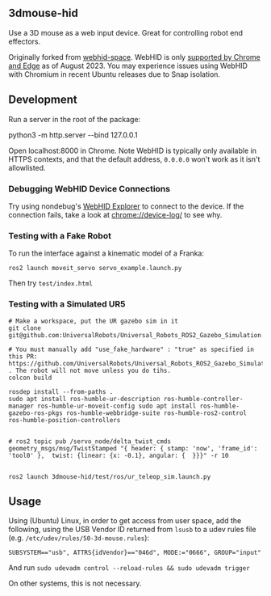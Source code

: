 ## 3dmouse-hid

Use a 3D mouse as a web input device. Great for controlling robot end effectors.

Originally forked from [webhid-space](https://github.com/larsgk/webhid-space). WebHID is only [supported by Chrome and Edge](https://caniuse.com/?search=webhid) as of August 2023. You may experience issues using WebHID with Chromium in recent Ubuntu releases due to Snap isolation.

## Development

Run a server in the root of the package:

   python3 -m http.server --bind 127.0.0.1


Open localhost:8000 in Chrome. Note WebHID is typically only available in HTTPS contexts, and that the default address, `0.0.0.0` won't work as it isn't allowlisted.

### Debugging WebHID Device Connections

Try using nondebug's [WebHID Explorer](https://nondebug.github.io/webhid-explorer/) to connect to the device. If the connection fails, take a look at [chrome://device-log/](chrome://device-log/) to see why.

### Testing with a Fake Robot

To run the interface against a kinematic model of a Franka:

    ros2 launch moveit_servo servo_example.launch.py

Then try `test/index.html`

### Testing with a Simulated UR5

    # Make a workspace, put the UR gazebo sim in it
    git clone git@github.com:UniversalRobots/Universal_Robots_ROS2_Gazebo_Simulation.git

    # You must manually add "use_fake_hardware" : "true" as specified in this PR: https://github.com/UniversalRobots/Universal_Robots_ROS2_Gazebo_Simulation/pull/22 . The robot will not move unless you do tihs.
    colcon build

    rosdep install --from-paths .
    sudo apt install ros-humble-ur-description ros-humble-controller-manager ros-humble-ur-moveit-config sudo apt install ros-humble-gazebo-ros-pkgs ros-humble-webbridge-suite ros-humble-ros2-control ros-humble-position-controllers


    # ros2 topic pub /servo_node/delta_twist_cmds geometry_msgs/msg/TwistStamped "{ header: { stamp: 'now', 'frame_id': 'tool0' },  twist: {linear: {x: -0.1}, angular: {  }}}" -r 10


    ros2 launch 3dmouse-hid/test/ros/ur_teleop_sim.launch.py


## Usage


Using (Ubuntu) Linux, in order to get access from user space, add the following, using the USB Vendor ID returned from `lsusb` to a udev rules file (e.g. `/etc/udev/rules/50-3d-mouse.rules`):

```
SUBSYSTEM=="usb", ATTRS{idVendor}=="046d", MODE:="0666", GROUP="input"
```

And run `sudo udevadm control --reload-rules && sudo udevadm trigger`

On other systems, this is not necessary.
